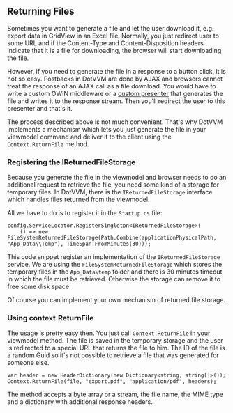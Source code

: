 ## Returning Files

Sometimes you want to generate a file and let the user download it, e.g. export data in GridView in an Excel file. Normally, you just redirect user to some URL
and if the Content-Type and Content-Disposition headers indicate that it is a file for downloading, the browser will start downloading the file.  

However, if you need to generate the file in a response to a button click, it is not so easy. Postbacks in DotVVM are done by AJAX and browsers cannot treat 
the response of an AJAX call as a file download. You would have to write a custom OWIN middleware or a [custom presenter](/docs/tutorials/advanced-custom-presenters/{branch})
that generates the file and writes it to the response stream. Then you'll redirect the user to this presenter and that's it.

The process described above is not much convenient. That's why DotVVM implements a mechanism which lets you just generate the file in your viewmodel command and 
deliver it to the client using the `Context.ReturnFile` method.


### Registering the IReturnedFileStorage

Because you generate the file in the viewmodel and browser needs to do an additional request to retrieve the file, you need some kind of a storage for temporary files.
In DotVVM, there is the `IReturnedFileStorage` interface which handles files returned from the viewmodel.

All we have to do is to register it in the `Startup.cs` file:

```CSHARP
config.ServiceLocator.RegisterSingleton<IReturnedFileStorage>(
    () => new FileSystemReturnedFileStorage(Path.Combine(applicationPhysicalPath, "App_Data\\Temp"), TimeSpan.FromMinutes(30)));
``` 

This code snippet register an implementation of the `IReturnedFileStorage` service. We are using the `FileSystemReturnedFileStorage` which stores the temporary files
in the `App_Data\temp` folder and there is 30 minutes timeout in which the file must be retrieved. Otherwise the storage can remove it to free some disk space.

Of course you can implement your own mechanism of returned file storage. 

### Using context.ReturnFile

The usage is pretty easy then. You just call `Context.ReturnFile` in your viewmodel method. The file is saved in the temporary storage and the user is redirected to 
a special URL that returns the file to him. The ID of the file is a random Guid so it's not possible to retrieve a file that was generated for someone else.

```CSHARP
var header = new HeaderDictionary(new Dictionary<string, string[]>());
Context.ReturnFile(file, "export.pdf", "application/pdf", headers);
```

The method accepts a byte array or a stream, the file name, the MIME type and a dictionary with additional response headers.
